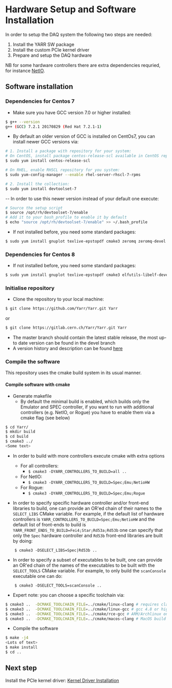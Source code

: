 # Hardware Setup and Software Installation

In order to setup the DAQ system the following two steps are needed:

1. Install the YARR SW package
2. Install the custom PCIe kernel driver
3. Prepare and setup the DAQ hardware

NB for some hardware controllers there are extra dependencies requried,
for instance [NetIO](netio.md).

## Software installation

### Dependencies for Centos 7

- Make sure you have GCC version 7.0 or higher installed:
```bash
$ g++ --version
g++ (GCC) 7.2.1 20170829 (Red Hat 7.2.1-1)
```
- By default an older version of GCC is installed on CentOs7, you can install newer GCC versions via:
```bash
# 1. Install a package with repository for your system:
# On CentOS, install package centos-release-scl available in CentOS repository:
$ sudo yum install centos-release-scl

# On RHEL, enable RHSCL repository for you system:
$ sudo yum-config-manager --enable rhel-server-rhscl-7-rpms

# 2. Install the collection:
$ sudo yum install devtoolset-7
```
-- In order to use this newer version instead of your default one execute:
```bash
# Source the setup script
$ source /opt/rh/devtoolset-7/enable
# Add it to your bash_profile to enable it by default
$ echo "source /opt/rh/devtoolset-7/enable" >> ~/.bash_profile 
```
- If not installed before, you need some standard packages:
```bash
$ sudo yum install gnuplot texlive-epstopdf cmake3 zeromq zeromq-devel 
```

### Dependencies for Centos 8

- If not installed before, you need some standard packages:
```bash
$ sudo yum install gnuplot texlive-epstopdf cmake3 elfutils-libelf-devel
```

### Initialise repository
- Clone the repository to your local machine:
```bash
$ git clone https://github.com/Yarr/Yarr.git Yarr
```
or
```bash
$ git clone https://gitlab.cern.ch/Yarr/Yarr.git Yarr
```
- The master branch should contain the latest stable release, the most up-to date version can be found in the devel branch
- A version history and description can be found [here](version.md)

### Compile the software

This repository uses the cmake build system in its usual manner.

#### Compile software with cmake
- Generate makefile
    - By default the minimal build is enabled, which builds only the Emulator and SPEC controller, if you want to run with additional controllers (e.g. NetIO, or Rogue) you have to enable them via a cmake flag (see below)
```bash
$ cd Yarr/
$ mkdir build
$ cd build
$ cmake3 ../
<Some text>
```
- In order to build with more controllers execute cmake with extra options
    - For all controllers: 
        - ``$ cmake3 -DYARR_CONTROLLERS_TO_BUILD=all ..``
    - For NetIO:
        - ``$ cmake3 -DYARR_CONTROLLERS_TO_BUILD=Spec;Emu;NetioHW``
    - For Rogue:
        - ``$ cmake3 -DYARR_CONTROLLERS_TO_BUILD=Spec;Emu;Rogue``

- In order to specify specific hardware controller and/or front-end libraries to build,
one can provide an OR'ed chain of their names to the `SELECT_LIBS` CMake variable. For example, if the default list of hardware controllers is `YARR_CONTROLLERS_TO_BUILD=Spec;Emu;NetioHW` and the default list of front-ends to build is `YARR_FRONT_ENDS_TO_BUILD=Fei4;Star;Rd53a;Rd53b` one can specify that only the `Spec` hardware controller and `Rd53b` front-end libraries are built by doing:
```
    $ cmake3 -DSELECT_LIBS=Spec|Rd53b ..
```
- In order to specify a subset of executables to be built, one can provide an OR'ed chain of the names of the executables to be built with the `SELECT_TOOLS` CMake variable. For example, to only build the `scanConsole` executable one can do:
```
    $ cmake3 -DSELECT_TOOLS=scanConsole ..
```
- Expert note: you can choose a specific toolchain via:
```bash
$ cmake3 ..  -DCMAKE_TOOLCHAIN_FILE=../cmake/linux-clang # requires clang installed on Linux
$ cmake3 ..  -DCMAKE_TOOLCHAIN_FILE=../cmake/linux-gcc # gcc 4.8 or higher
$ cmake3 ..  -DCMAKE_TOOLCHAIN_FILE=../cmake/rce-gcc # ARM/Archlinux on RCE
$ cmake3 ..  -DCMAKE_TOOLCHAIN_FILE=../cmake/macos-clang # MacOS build
```
- Compile the software
```bash
$ make -j4
<Lots of text>
$ make install
$ cd ..
```

## Next step

Install the PCIe kernel driver: [Kernel Driver Installation](kernel_driver.md)

